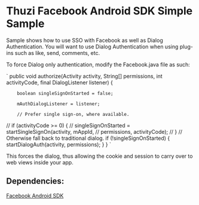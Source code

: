 Thuzi Facebook Android SDK Simple Sample
====================

Sample shows how to use SSO with Facebook as well as Dialog Authentication.  You will want to use Dialog Authentication when using plug-ins such as like, send, comments, etc.
    
To force Dialog only authentication, modify the Facebook.java file as such:

`
public void authorize(Activity activity, String[] permissions,
            int activityCode, final DialogListener listener) {

        boolean singleSignOnStarted = false;

        mAuthDialogListener = listener;

        // Prefer single sign-on, where available.
//        if (activityCode >= 0) {
//            singleSignOnStarted = startSingleSignOn(activity, mAppId,
//                    permissions, activityCode);
//        }
        // Otherwise fall back to traditional dialog.
        if (!singleSignOnStarted) {
            startDialogAuth(activity, permissions);
        }
    }
`
    
This forces the dialog, thus allowing the cookie and session to carry over to web views inside your app.
    
Dependencies:
---------------------
[Facebook Android SDK](https://github.com/facebook/facebook-android-sdk)